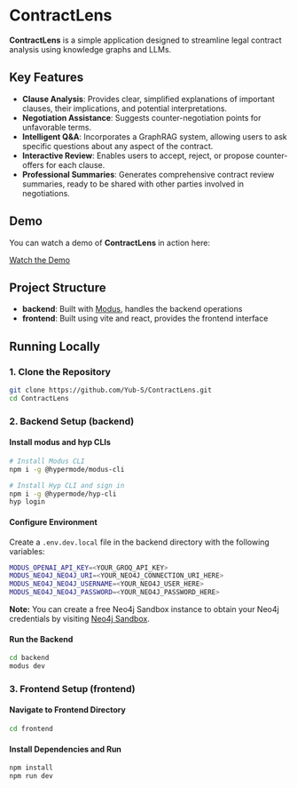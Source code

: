 # ContractLens

**ContractLens** is a simple application designed to streamline legal contract analysis using knowledge graphs and LLMs. 

## Key Features

- **Clause Analysis**: Provides clear, simplified explanations of important clauses, their implications, and potential interpretations.
- **Negotiation Assistance**: Suggests counter-negotiation points for unfavorable terms.
- **Intelligent Q&A**: Incorporates a GraphRAG system, allowing users to ask specific questions about any aspect of the contract.
- **Interactive Review**: Enables users to accept, reject, or propose counter-offers for each clause.
- **Professional Summaries**: Generates comprehensive contract review summaries, ready to be shared with other parties involved in negotiations.

## Demo

You can watch a demo of **ContractLens** in action here:

[Watch the Demo](https://drive.google.com/file/d/1G9iux9vJGilEPM2Jc9KjWBefonAep4aF/view?usp=drive_link)

## Project Structure

- **backend**: Built with [Modus](https://docs.hypermode.com/modus/overview), handles the backend operations
- **frontend**: Built using vite and react, provides the frontend interface

## Running Locally

### 1. Clone the Repository

```bash
git clone https://github.com/Yub-S/ContractLens.git
cd ContractLens
```

### 2. Backend Setup (backend)

#### Install modus and hyp CLIs

```bash
# Install Modus CLI
npm i -g @hypermode/modus-cli

# Install Hyp CLI and sign in
npm i -g @hypermode/hyp-cli
hyp login
```

#### Configure Environment

Create a `.env.dev.local` file in the backend directory with the following variables:

```bash
MODUS_OPENAI_API_KEY=<YOUR_GROQ_API_KEY>
MODUS_NEO4J_NEO4J_URI=<YOUR_NEO4J_CONNECTION_URI_HERE>
MODUS_NEO4J_NEO4J_USERNAME=<YOUR_NEO4J_USER_HERE>
MODUS_NEO4J_NEO4J_PASSWORD=<YOUR_NEO4J_PASSWORD_HERE>
```
**Note:** You can create a free Neo4j Sandbox instance to obtain your Neo4j credentials by visiting [Neo4j Sandbox](https://sandbox.neo4j.com/).

#### Run the Backend

```bash
cd backend
modus dev
```

### 3. Frontend Setup (frontend)

#### Navigate to Frontend Directory

```bash
cd frontend
```

#### Install Dependencies and Run

```bash
npm install
npm run dev
```
